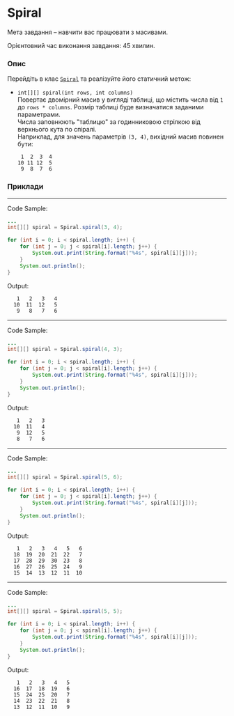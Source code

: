 # Spiral

Мета завдання – навчити вас працювати з масивами.

Орієнтовний час виконання завдання: 45 хвилин.

### Опис
Перейдіть в клас [`Spiral`](Spiral.java) та реалізуйте його статичний метож:

* `int[][] spiral(int rows, int columns)`\
  Повертає двомірний масив у  вигляді таблиці, що містить числа від `1` до `rows * columns`. Розмір таблиці буде визначатися заданими параметрами.\
  Числа заповнюють "таблицю" за годинниковою стрілкою від верхнього кута по спіралі.\
  Наприклад, для значень параметрів `(3, 4)`, вихідний масив повинен бути:
    ```
     1  2  3  4
    10 11 12  5
     9  8  7  6
    ```

### Приклади

---
Code Sample:
```java
...
int[][] spiral = Spiral.spiral(3, 4);

for (int i = 0; i < spiral.length; i++) {
    for (int j = 0; j < spiral[i].length; j++) {
        System.out.print(String.format("%4s", spiral[i][j]));
    }
    System.out.println();
}

```

Output:
```
   1   2   3   4
  10  11  12   5
   9   8   7   6
```

---
Code Sample:
```java
...
int[][] spiral = Spiral.spiral(4, 3);

for (int i = 0; i < spiral.length; i++) {
    for (int j = 0; j < spiral[i].length; j++) {
        System.out.print(String.format("%4s", spiral[i][j]));
    }
    System.out.println();
}

```

Output:
```
   1   2   3
  10  11   4
   9  12   5
   8   7   6
```

---
Code Sample:
```java
...
int[][] spiral = Spiral.spiral(5, 6);

for (int i = 0; i < spiral.length; i++) {
    for (int j = 0; j < spiral[i].length; j++) {
        System.out.print(String.format("%4s", spiral[i][j]));
    }
    System.out.println();
}

```

Output:
```
   1   2   3   4   5   6
  18  19  20  21  22   7
  17  28  29  30  23   8
  16  27  26  25  24   9
  15  14  13  12  11  10
```

---
Code Sample:
```java
...
int[][] spiral = Spiral.spiral(5, 5);

for (int i = 0; i < spiral.length; i++) {
    for (int j = 0; j < spiral[i].length; j++) {
        System.out.print(String.format("%4s", spiral[i][j]));
    }
    System.out.println();
}

```

Output:
```
   1   2   3   4   5
  16  17  18  19   6
  15  24  25  20   7
  14  23  22  21   8
  13  12  11  10   9
```

